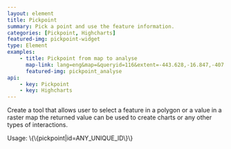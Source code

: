 ```yaml
---
layout: element
title: Pickpoint
summary: Pick a point and use the feature information.
categories: [Pickpoint, Highcharts]
featured-img: pickpoint-widget
type: Element
examples:
    - title: Pickpoint from map to analyse
      map-link: lang=eng&map=&queryid=116&extent=-443.628,-16.847,-407.373,3.294&tools=helpintro,layerchooser,zoomextent,customzoom,getfeature,hovershowlegend&options=scale,startopened,hidestylechooser,enablequeries&visiblelayers=custom
      featured-img: pickpoint_analyse
api: 
    - key: Pickpoint
    - key: Highcharts
---
```

Create a tool that allows user to select a feature in a polygon or a value in a raster map the returned value can be used to create charts or any other types of interactions.

Usage: \\\{\\\{pickpoint|id=ANY_UNIQUE_ID\\\}\\\}
